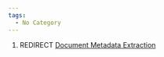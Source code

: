 ```yaml
---
tags:
  - No Category
---
```

1.  REDIRECT [Document Metadata
    Extraction](document_metadata_extraction.md)